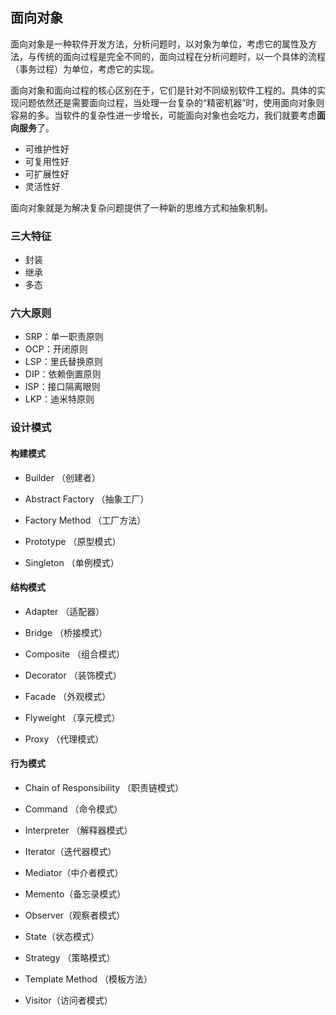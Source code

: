 ## 面向对象

面向对象是一种软件开发方法，分析问题时，以对象为单位，考虑它的属性及方法，与传统的面向过程是完全不同的，面向过程在分析问题时，以一个具体的流程（事务过程）为单位，考虑它的实现。

面向对象和面向过程的核心区别在于，它们是针对不同级别软件工程的。具体的实现问题依然还是需要面向过程，当处理一台复杂的“精密机器”时，使用面向对象则容易的多。当软件的复杂性进一步增长，可能面向对象也会吃力，我们就要考虑**面向服务**了。

- 可维护性好
- 可复用性好
- 可扩展性好
- 灵活性好

面向对象就是为解决复杂问题提供了一种新的思维方式和抽象机制。

### 三大特征
- 封装
- 继承
- 多态

### 六大原则

- SRP：单一职责原则
- OCP：开闭原则
- LSP：里氏替换原则
- DIP：依赖倒置原则
- ISP：接口隔离眼则
- LKP：迪米特原则


### 设计模式

#### 构建模式

* Builder （创建者）

* Abstract Factory （抽象工厂）

* Factory Method （工厂方法）

* Prototype （原型模式）

* Singleton （单例模式）


#### 结构模式

* Adapter （适配器）

* Bridge （桥接模式）

* Composite （组合模式）

* Decorator （装饰模式）

* Facade （外观模式）

* Flyweight （享元模式）

* Proxy （代理模式）

#### 行为模式

* Chain of Responsibility （职责链模式）

* Command （命令模式）

* Interpreter （解释器模式）

* Iterator（迭代器模式）

* Mediator（中介者模式）

* Memento（备忘录模式）

* Observer（观察者模式）

* State（状态模式）

* Strategy （策略模式）

* Template Method （模板方法）

* Visitor（访问者模式）
